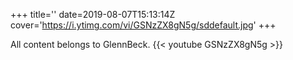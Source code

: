 +++
title=''
date=2019-08-07T15:13:14Z
cover='https://i.ytimg.com/vi/GSNzZX8gN5g/sddefault.jpg'
+++

All content belongs to GlennBeck.
{{< youtube GSNzZX8gN5g >}}
